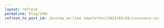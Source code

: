 ```yaml
---
layout: refresh
permalink: blog/268/
refresh_to_post_id: /bcorma on-line newsletter/2012/05/28/insurance-inspections-at-squamish
---
```

